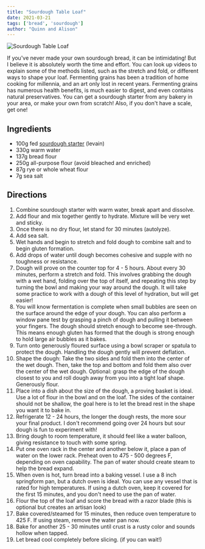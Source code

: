 ```yaml
---
title: "Sourdough Table Loaf"
date: 2021-03-21
tags: ['bread', 'sourdough']
author: "Quinn and Alison"
---
```


![Sourdough Table Loaf](/pix/sourdough-loaf.webp)

If you've never made your own sourdough bread, it can be intimidating! But I believe it is absolutely worth the time and effort. You can look up videos to explain some of the methods listed, such as the stretch and fold, or different ways to shape your loaf. Fermenting grains has been a tradition of home cooking for millennia, and an art only lost in recent years. Fermenting grains has numerous health benefits, is much easier to digest, and even contains natural preservatives. You can get a sourdough starter from any bakery in your area, or make your own from scratch! Also, if you don't have a scale, get one!

## Ingredients

* 100g fed [sourdough starter](/sourdough-starter) (levain)
* 330g warm water
* 137g bread flour
* 250g all-purpose flour (avoid bleached and enriched)
* 87g rye or whole wheat flour
* 7g sea salt

## Directions

1. Combine sourdough starter with warm water, break apart and dissolve.
2. Add flour and mix together gently to hydrate. Mixture will be very wet and sticky.
3. Once there is no dry flour, let stand for 30 minutes (autolyze).
4. Add sea salt.
5. Wet hands and begin to stretch and fold dough to combine salt and to begin gluten formation.
6. Add drops of water until dough becomes cohesive and supple with no toughness or resistance.
7. Dough will prove on the counter top for 4 - 5 hours. About every 30 minutes, perform a stretch and fold. This involves grabbing the dough with a wet hand, folding over the top of itself, and repeating this step by turning the bowl and making your way around the dough. It will take some practice to work with a dough of this level of hydration, but will get easier!
8. You will know fermentation is complete when small bubbles are seen on the surface around the edge of your dough. You can also perform a window pane test by grasping a pinch of dough and pulling it between your fingers. The dough should stretch enough to become see-through. This means enough gluten has formed that the dough is strong enough to hold large air bubbles as it bakes.
9. Turn onto generously floured surface using a bowl scraper or spatula to protect the dough. Handling the dough gently will prevent deflation.
10. Shape the dough: Take the two sides and fold them into the center of the wet dough. Then, take the top and bottom and fold them also over the center of the wet dough. Optional: grasp the edge of the dough closest to you and roll dough away from you into a tight loaf shape. Generously flour.
11. Place into a dish about the size of the dough, a proving basket is ideal. Use a lot of flour in the bowl and on the loaf. The sides of the container should not be shallow, the goal here is to let the bread rest in the shape you want it to bake in.
12. Refrigerate 12 - 24 hours, the longer the dough rests, the more sour your final product. I don't recommend going over 24 hours but sour dough is fun to experiment with!
13. Bring dough to room temperature, it should feel like a water balloon, giving resistance to touch with some spring.
14. Put one oven rack in the center and another below it, place a pan of water on the lower rack. Preheat oven to 475 - 500 degrees F, depending on oven capability. The pan of water should create steam to help the bread expand.
15. When oven is hot, turn bread into a baking vessel. I use a 8 inch springform pan, but a dutch oven is ideal. You can use any vessel that is rated for high temperatures. If using a dutch oven, keep it covered for the first 15 minutes, and you don't need to use the pan of water.
16. Flour the top of the loaf and score the bread with a razor blade (this is optional but creates an artisan look)
17. Bake covered/steamed for 15 minutes, then reduce oven temperature to 425 F. If using steam, remove the water pan now.
18. Bake for another 25 - 30 minutes until crust is a rusty color and sounds hollow when tapped.
19. Let bread cool completely before slicing. (if you can wait!)
